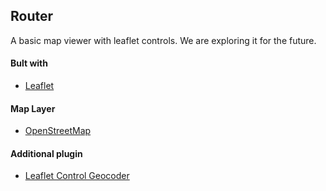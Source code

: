 ## Router
A basic map viewer with leaflet controls. We are exploring it for the future.

#### Bult with
 - [Leaflet](https://leafletjs.com/)
 
#### Map Layer
 - [OpenStreetMap](https://www.openstreetmap.org/)
 
#### Additional plugin
 - [Leaflet Control Geocoder](https://github.com/perliedman/leaflet-control-geocoder)

